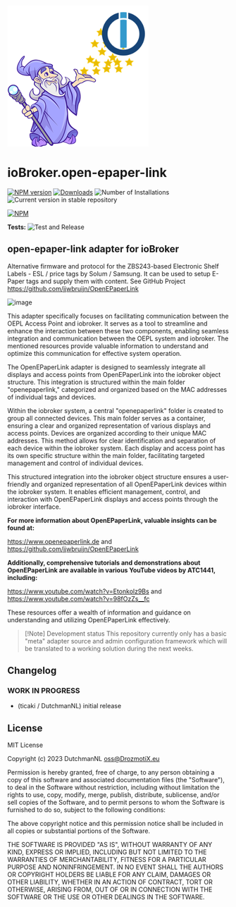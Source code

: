 ![Logo](admin/open-epaper-link.png)
# ioBroker.open-epaper-link

[![NPM version](https://img.shields.io/npm/v/iobroker.open-epaper-link.svg)](https://www.npmjs.com/package/iobroker.open-epaper-link)
[![Downloads](https://img.shields.io/npm/dm/iobroker.open-epaper-link.svg)](https://www.npmjs.com/package/iobroker.open-epaper-link)
![Number of Installations](https://iobroker.live/badges/open-epaper-link-installed.svg)
![Current version in stable repository](https://iobroker.live/badges/open-epaper-link-stable.svg)

[![NPM](https://nodei.co/npm/iobroker.open-epaper-link.png?downloads=true)](https://nodei.co/npm/iobroker.open-epaper-link/)

**Tests:** ![Test and Release](https://github.com/DrozmotiX/ioBroker.open-epaper-link/workflows/Test%20and%20Release/badge.svg)

## open-epaper-link adapter for ioBroker

Alternative firmware and protocol for the ZBS243-based Electronic Shelf Labels - ESL / price tags by Solum / Samsung. It can be used to setup E-Paper tags and supply them with content.
See GitHub Project https://github.com/jjwbruijn/OpenEPaperLink

![image](https://github.com/DrozmotiX/iobroker.open-epaper-link/assets/3323812/7670ef2b-ab15-47c0-8bf8-dc70a9bdbf32)

This adapter specifically focuses on facilitating communication between the OEPL Access Point and iobroker. It serves as a tool to streamline and enhance the interaction between these two components, enabling seamless integration and communication between the OEPL system and iobroker. The mentioned resources provide valuable information to understand and optimize this communication for effective system operation.

The OpenEPaperLink adapter is designed to seamlessly integrate all displays and access points from OpenEPaperLink into the iobroker object structure. This integration is structured within the main folder "openepaperlink," categorized and organized based on the MAC addresses of individual tags and devices.

Within the iobroker system, a central "openepaperlink" folder is created to group all connected devices. This main folder serves as a container, ensuring a clear and organized representation of various displays and access points. Devices are organized according to their unique MAC addresses. This method allows for clear identification and separation of each device within the iobroker system. Each display and access point has its own specific structure within the main folder, facilitating targeted management and control of individual devices.

This structured integration into the iobroker object structure ensures a user-friendly and organized representation of all OpenEPaperLink devices within the iobroker system. It enables efficient management, control, and interaction with OpenEPaperLink displays and access points through the iobroker interface.

**For more information about OpenEPaperLink, valuable insights can be found at:**

https://www.openepaperlink.de and https://github.com/jjwbruijn/OpenEPaperLink

**Additionally, comprehensive tutorials and demonstrations about OpenEPaperLink are available in various YouTube videos by ATC1441, including:**

https://www.youtube.com/watch?v=Etonkolz9Bs and https://www.youtube.com/watch?v=98fOzZs__fc

These resources offer a wealth of information and guidance on understanding and utilizing OpenEPaperLink effectively.

> [!Note] Development status
> This repository currently only has a basic "meta" adapter source and admin configuration framework which will be translated to a working solution during the next weeks.

## Changelog
<!--
	Placeholder for the next version (at the beginning of the line):
	### **WORK IN PROGRESS**
-->

### **WORK IN PROGRESS**
* (ticaki / DutchmanNL) initial release

## License
MIT License

Copyright (c) 2023 DutchmanNL <oss@DrozmotiX.eu>

Permission is hereby granted, free of charge, to any person obtaining a copy
of this software and associated documentation files (the "Software"), to deal
in the Software without restriction, including without limitation the rights
to use, copy, modify, merge, publish, distribute, sublicense, and/or sell
copies of the Software, and to permit persons to whom the Software is
furnished to do so, subject to the following conditions:

The above copyright notice and this permission notice shall be included in all
copies or substantial portions of the Software.

THE SOFTWARE IS PROVIDED "AS IS", WITHOUT WARRANTY OF ANY KIND, EXPRESS OR
IMPLIED, INCLUDING BUT NOT LIMITED TO THE WARRANTIES OF MERCHANTABILITY,
FITNESS FOR A PARTICULAR PURPOSE AND NONINFRINGEMENT. IN NO EVENT SHALL THE
AUTHORS OR COPYRIGHT HOLDERS BE LIABLE FOR ANY CLAIM, DAMAGES OR OTHER
LIABILITY, WHETHER IN AN ACTION OF CONTRACT, TORT OR OTHERWISE, ARISING FROM,
OUT OF OR IN CONNECTION WITH THE SOFTWARE OR THE USE OR OTHER DEALINGS IN THE
SOFTWARE.
